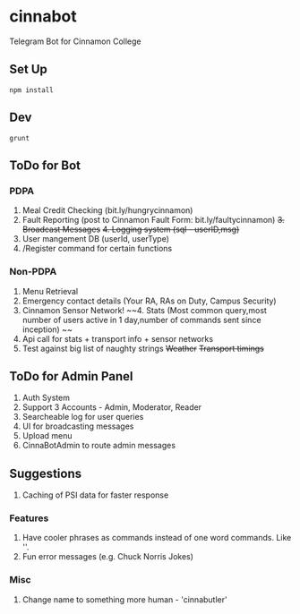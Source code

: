 # cinnabot
Telegram Bot for Cinnamon College

## Set Up

`npm install`

## Dev

`grunt`

## ToDo for Bot

### PDPA
1. Meal Credit Checking (bit.ly/hungrycinnamon)
2. Fault Reporting (post to Cinnamon Fault Form: bit.ly/faultycinnamon)
~~3. Broadcast Messages~~
~~4. Logging system (sql - userID,msg)~~
5. User mangement DB (userId, userType)
6. /Register command for certain functions

### Non-PDPA

1. Menu Retrieval
2. Emergency contact details (Your RA, RAs on Duty, Campus Security)
3. Cinnamon Sensor Network!
~~4. Stats (Most common query,most number of users active in 1 day,number of commands sent since inception) ~~
5. Api call for stats + transport info + sensor networks
6. Test against big list of naughty strings
~~Weather~~
~~Transport timings~~


## ToDo for Admin Panel

1. Auth System
2. Support 3 Accounts - Admin, Moderator, Reader
3. Searcheable log for user queries
4. UI for broadcasting messages
5. Upload menu
6. CinnaBotAdmin to route admin messages 

## Suggestions

1. Caching of PSI data for faster response

### Features

1. Have cooler phrases as commands instead of one word commands. Like ''.
2. Fun error messages (e.g. Chuck Norris Jokes)

### Misc

1. Change name to something more human - 'cinnabutler'
